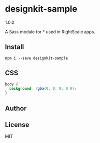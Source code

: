 # designkit-sample
1.0.0

A Sass module for * used in RightScale apps.

## Install
```
npm i --save designkit-sample
```

## CSS

```css
body {
  background: rgba(0, 0, 0, 0.9);
}

```

## Author



## License

MIT

